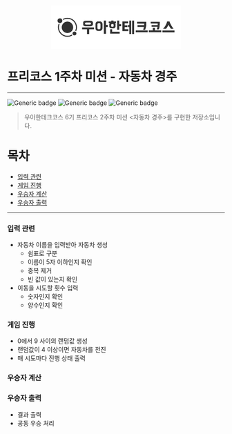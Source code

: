 <p align="center">
  <img src="./img/우테코.png" alt="우아한테크코스" width=300px">
</p>

# 프리코스 1주차 미션 - 자동차 경주

---
![Generic badge](https://img.shields.io/badge/precourse-week2-green.svg)
![Generic badge](https://img.shields.io/badge/test-0_passed-blue.svg)
![Generic badge](https://img.shields.io/badge/version-1.0.1-brightgreen.svg)

> 우아한테크코스 6기 프리코스 2주차 미션 <자동차 경주>를 구현한 저장소입니다.


# 목차
- [입력 관련](입력-관련)
- [게임 진행](게임-진행)
- [우승자 계산](우승자-계산)
- [우승자 출력](우승자-출력)


---

### 입력 관련
- 자동차 이름을 입력받아 자동차 생성
  - 쉼표로 구분
  - 이름이 5자 이하인지 확인
  - 중복 제거
  - 빈 값이 있는지 확인
- 이동을 시도할 횟수 입력
  - 숫자인지 확인
  - 양수인지 확인

### 게임 진행
- 0에서 9 사이의 랜덤값 생성
- 랜덤값이 4 이상이면 자동차를 전진
- 매 시도마다 진행 상태 출력

### 우승자 계산

### 우승자 출력
- 결과 출력
- 공동 우승 처리

